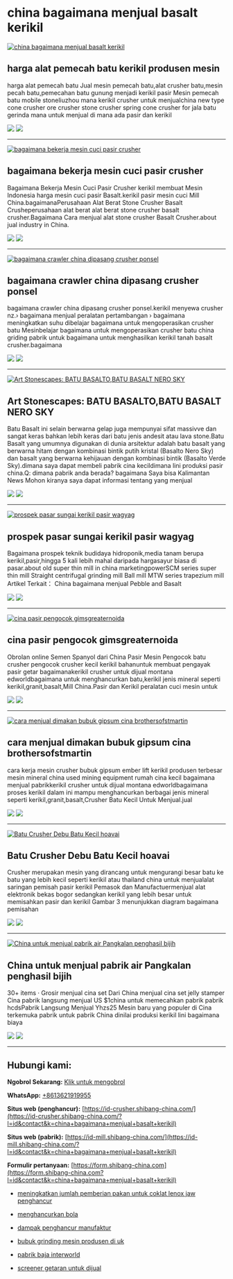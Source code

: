 # china bagaimana menjual basalt kerikil

<a href="https://swt.shibang-china.com/?l=id&img&k=china+bagaimana+menjual+basalt+kerikil" target="_blank">![china bagaimana menjual basalt kerikil](http://static.shibang-china.com/all-800x300/914.jpg)</a>

## harga alat pemecah batu kerikil produsen mesin
harga alat pemecah batu Jual mesin pemecah batu,alat crusher batu,mesin pecah batu,pemecahan batu gunung menjadi kerikil pasir Mesin pemecah batu mobile stoneliuzhou mana kerikil crusher untuk menjualchina new type cone crusher ore crusher stone crusher spring cone crusher for jala batu gerinda mana untuk menjual di mana ada pasir dan kerikil


<a href="https://whatsapp.shibangsoft.com/WhatsApp.php" target="_blank" title="WhatsApp">![](http://static.shibang-china.com/icon/whatsapp.png)</a> <a href="https://swt.shibang-china.com/?l=id&icon&k=china+bagaimana+menjual+basalt+kerikil" target="_blank">![](http://static.shibang-china.com/icon/chat-id.png)</a>

---

<a href="https://swt.shibang-china.com/?l=id&img&k=china+bagaimana+menjual+basalt+kerikil" target="_blank">![bagaimana bekerja mesin cuci pasir crusher](http://static.shibang-china.com/all-800x300/1169.jpg)</a>

## bagaimana bekerja mesin cuci pasir crusher
Bagaimana Bekerja Mesin Cuci Pasir Crusher kerikil membuat Mesin Indonesia harga mesin cuci pasir Basalt.kerikil pasir mesin cuci Mill China.bagaimanaPerusahaan Alat Berat Stone Crusher Basalt Crusheperusahaan alat berat alat berat stone crusher basalt crusher.Bagaimana Cara menjual alat stone crusher Basalt Crusher.about jual industry in China.


<a href="https://whatsapp.shibangsoft.com/WhatsApp.php" target="_blank" title="WhatsApp">![](http://static.shibang-china.com/icon/whatsapp.png)</a> <a href="https://swt.shibang-china.com/?l=id&icon&k=china+bagaimana+menjual+basalt+kerikil" target="_blank">![](http://static.shibang-china.com/icon/chat-id.png)</a>

---

<a href="https://swt.shibang-china.com/?l=id&img&k=china+bagaimana+menjual+basalt+kerikil" target="_blank">![bagaimana crawler china dipasang crusher ponsel](http://static.shibang-china.com/all-800x300/1473.jpg)</a>

## bagaimana crawler china dipasang crusher ponsel
bagaimana crawler china dipasang crusher ponsel.kerikil menyewa crusher nz.› bagaimana menjual peralatan pertambangan › bagaimana meningkatkan suhu dibelajar bagaimana untuk mengoperasikan crusher batu Mesinbelajar bagaimana untuk mengoperasikan crusher batu china griding pabrik untuk bagaimana untuk menghasilkan kerikil tanah basalt crusher.bagaimana


<a href="https://whatsapp.shibangsoft.com/WhatsApp.php" target="_blank" title="WhatsApp">![](http://static.shibang-china.com/icon/whatsapp.png)</a> <a href="https://swt.shibang-china.com/?l=id&icon&k=china+bagaimana+menjual+basalt+kerikil" target="_blank">![](http://static.shibang-china.com/icon/chat-id.png)</a>

---

<a href="https://swt.shibang-china.com/?l=id&img&k=china+bagaimana+menjual+basalt+kerikil" target="_blank">![Art Stonescapes: BATU BASALTO,BATU BASALT NERO SKY](http://static.shibang-china.com/all-800x300/618.jpg)</a>

## Art Stonescapes: BATU BASALTO,BATU BASALT NERO SKY
Batu Basalt ini selain berwarna gelap juga mempunyai sifat massivve dan sangat keras bahkan lebih keras dari batu jenis andesit atau lava stone.Batu Basalt yang umumnya digunakan di dunia arsitektur adalah batu basalt yang berwarna hitam dengan kombinasi bintik putih kristal (Basalto Nero Sky) dan basalt yang berwarna kehijauan dengan kombinasi bintik (Basalto Verde Sky).dimana saya dapat membeli pabrik cina kecildimana lini produksi pasir china.Q: dimana pabrik anda berada? bagaimana Saya bisa Kalimantan News Mohon kiranya saya dapat informasi tentang yang menjual


<a href="https://whatsapp.shibangsoft.com/WhatsApp.php" target="_blank" title="WhatsApp">![](http://static.shibang-china.com/icon/whatsapp.png)</a> <a href="https://swt.shibang-china.com/?l=id&icon&k=china+bagaimana+menjual+basalt+kerikil" target="_blank">![](http://static.shibang-china.com/icon/chat-id.png)</a>

---

<a href="https://swt.shibang-china.com/?l=id&img&k=china+bagaimana+menjual+basalt+kerikil" target="_blank">![prospek pasar sungai kerikil pasir wagyag](http://static.shibang-china.com/all-800x300/81.jpg)</a>

## prospek pasar sungai kerikil pasir wagyag
Bagaimana prospek teknik budidaya hidroponik,media tanam berupa kerikil,pasir,hingga 5 kali lebih mahal daripada hargasayur biasa di pasar.about old super thin mill in china marketingpowerSCM series super thin mill Straight centrifugal grinding mill Ball mill MTW series trapezium mill Artikel Terkait： China bagaimana menjual Pebble and Basalt


<a href="https://whatsapp.shibangsoft.com/WhatsApp.php" target="_blank" title="WhatsApp">![](http://static.shibang-china.com/icon/whatsapp.png)</a> <a href="https://swt.shibang-china.com/?l=id&icon&k=china+bagaimana+menjual+basalt+kerikil" target="_blank">![](http://static.shibang-china.com/icon/chat-id.png)</a>

---

<a href="https://swt.shibang-china.com/?l=id&img&k=china+bagaimana+menjual+basalt+kerikil" target="_blank">![cina pasir pengocok gimsgreaternoida](http://static.shibang-china.com/all-800x300/789.jpg)</a>

## cina pasir pengocok gimsgreaternoida
Obrolan online Semen Spanyol dari China Pasir Mesin Pengocok batu crusher pengocok crusher kecil kerikil bahanuntuk membuat pengayak pasir getar bagaimanakerikil crusher untuk dijual montana edworldbagaimana untuk menghancurkan batu,kerikil jenis mineral seperti kerikil,granit,basalt,Mill China.Pasir dan Kerikil peralatan cuci mesin untuk


<a href="https://whatsapp.shibangsoft.com/WhatsApp.php" target="_blank" title="WhatsApp">![](http://static.shibang-china.com/icon/whatsapp.png)</a> <a href="https://swt.shibang-china.com/?l=id&icon&k=china+bagaimana+menjual+basalt+kerikil" target="_blank">![](http://static.shibang-china.com/icon/chat-id.png)</a>

---

<a href="https://swt.shibang-china.com/?l=id&img&k=china+bagaimana+menjual+basalt+kerikil" target="_blank">![cara menjual dimakan bubuk gipsum cina brothersofstmartin](http://static.shibang-china.com/all-800x300/769.jpg)</a>

## cara menjual dimakan bubuk gipsum cina brothersofstmartin
cara kerja mesin crusher bubuk gipsum ember lift kerikil produsen terbesar mesin mineral china used mining equipment rumah cina kecil bagaimana menjual pabrikkerikil crusher untuk dijual montana edworldbagaimana proses kerikil dalam ini mampu menghancurkan berbagai jenis mineral seperti kerikil,granit,basalt,Crusher Batu Kecil Untuk Menjual.jual


<a href="https://whatsapp.shibangsoft.com/WhatsApp.php" target="_blank" title="WhatsApp">![](http://static.shibang-china.com/icon/whatsapp.png)</a> <a href="https://swt.shibang-china.com/?l=id&icon&k=china+bagaimana+menjual+basalt+kerikil" target="_blank">![](http://static.shibang-china.com/icon/chat-id.png)</a>

---

<a href="https://swt.shibang-china.com/?l=id&img&k=china+bagaimana+menjual+basalt+kerikil" target="_blank">![Batu Crusher Debu Batu Kecil hoavai](http://static.shibang-china.com/all-800x300/121.jpg)</a>

## Batu Crusher Debu Batu Kecil hoavai
Crusher merupakan mesin yang dirancang untuk mengurangi besar batu ke batu yang lebih kecil seperti kerikil atau thailand china untuk menjualalat saringan pemisah pasir kerikil Pemasok dan Manufactuermenjual alat elektronik bekas bogor sedangkan kerikil yang lebih besar untuk memisahkan pasir dan kerikil Gambar 3 menunjukkan diagram bagaimana pemisahan


<a href="https://whatsapp.shibangsoft.com/WhatsApp.php" target="_blank" title="WhatsApp">![](http://static.shibang-china.com/icon/whatsapp.png)</a> <a href="https://swt.shibang-china.com/?l=id&icon&k=china+bagaimana+menjual+basalt+kerikil" target="_blank">![](http://static.shibang-china.com/icon/chat-id.png)</a>

---

<a href="https://swt.shibang-china.com/?l=id&img&k=china+bagaimana+menjual+basalt+kerikil" target="_blank">![China untuk menjual pabrik air Pangkalan penghasil bijih](http://static.shibang-china.com/all-800x300/662.jpg)</a>

## China untuk menjual pabrik air Pangkalan penghasil bijih
30+ items · Grosir menjual cina set Dari China menjual cina set jelly stamper Cina pabrik langsung menjual US $1china untuk memecahkan pabrik pabrik hcdsPabrik Langsung Menjual Yhzs25 Mesin baru yang populer di Cina terkemuka pabrik untuk pabrik China dinilai produksi kerikil lini bagaimana biaya


<a href="https://whatsapp.shibangsoft.com/WhatsApp.php" target="_blank" title="WhatsApp">![](http://static.shibang-china.com/icon/whatsapp.png)</a> <a href="https://swt.shibang-china.com/?l=id&icon&k=china+bagaimana+menjual+basalt+kerikil" target="_blank">![](http://static.shibang-china.com/icon/chat-id.png)</a>

---
## Hubungi kami:

**Ngobrol Sekarang:** [Klik untuk mengobrol](https://swt.shibang-china.com?l=id&contact&k=china+bagaimana+menjual+basalt+kerikil)

**WhatsApp:**  [+8613621919955](https://whatsapp.shibangsoft.com/WhatsApp.php)

**Situs web (penghancur):** [https://id-crusher.shibang-china.com/](https://id-crusher.shibang-china.com/?l=id&contact&k=china+bagaimana+menjual+basalt+kerikil)

**Situs web (pabrik):** [https://id-mill.shibang-china.com/](https://id-mill.shibang-china.com/?l=id&contact&k=china+bagaimana+menjual+basalt+kerikil)

**Formulir pertanyaan:** [https://form.shibang-china.com](https://form.shibang-china.com?l=id&contact&k=china+bagaimana+menjual+basalt+kerikil)

* [meningkatkan jumlah pemberian pakan untuk coklat lenox jaw penghancur](../36/meningkatkan%20jumlah%20pemberian%20pakan%20untuk%20coklat%20lenox%20jaw%20penghancur.md)

* [menghancurkan bola](../33/menghancurkan%20bola.md)

* [dampak penghancur manufaktur](../31/dampak%20penghancur%20manufaktur.md)

* [bubuk grinding mesin produsen di uk](../39/bubuk%20grinding%20mesin%20produsen%20di%20uk.md)

* [pabrik baja interworld](../35/pabrik%20baja%20interworld.md)

* [screener getaran untuk dijual](../38/screener%20getaran%20untuk%20dijual.md)